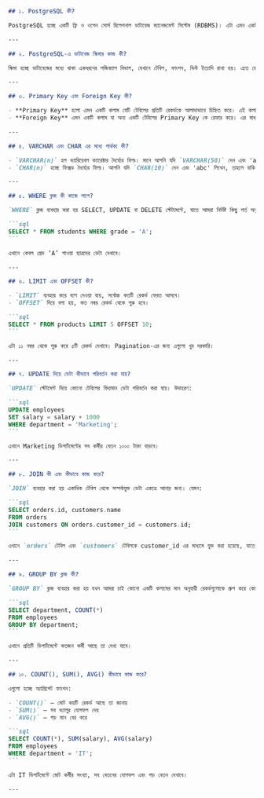 ````markdown
## ১. PostgreSQL কী?

PostgreSQL হচ্ছে একটি ফ্রি ও ওপেন সোর্স রিলেশনাল ডাটাবেজ ম্যানেজমেন্ট সিস্টেম (RDBMS)। এটা এমন একটা সফটওয়্যার যেখানে ডেটা সংরক্ষণ, আপডেট এবং প্রসেস করা যায় SQL ভাষা ব্যবহার করে। এটি বড় বড় অ্যাপ্লিকেশন বা ওয়েবসাইটে ডেটা হ্যান্ডেল করার জন্য জনপ্রিয় একটি সলিউশন।

---

## ২. PostgreSQL-এ ডাটাবেজ স্কিমার কাজ কী?

স্কিমা হচ্ছে ডাটাবেজের মধ্যে থাকা একধরনের লজিক্যাল বিভাগ, যেখানে টেবিল, ফাংশন, ভিউ ইত্যাদি রাখা হয়। এতে ডেটাবেজকে গোছানোভাবে রাখা যায় এবং একাধিক ইউজার বা প্রজেক্ট আলাদা আলাদা স্কিমায় কাজ করতে পারে। এটা অনেকটা ফোল্ডারের মতো, যেটা ব্যবস্থাপনা সহজ করে।

---

## ৩. Primary Key এবং Foreign Key কী?

- **Primary Key** হলো এমন একটি কলাম যেটি টেবিলের প্রতিটি রেকর্ডকে আলাদাভাবে চিহ্নিত করে। এই কলামে কোনো ভ্যালু ডুপ্লিকেট বা ফাঁকা (NULL) হতে পারে না।
- **Foreign Key** এমন একটি কলাম যা অন্য একটি টেবিলের Primary Key কে রেফার করে। এর মাধ্যমে টেবিলগুলোর মধ্যে সম্পর্ক তৈরি হয় এবং ডেটার নির্ভরযোগ্যতা বজায় থাকে।

---

## ৪. VARCHAR এবং CHAR এর মধ্যে পার্থক্য কী?

- `VARCHAR(n)` হল ভ্যারিয়েবল ক্যারেক্টার দৈর্ঘ্যের ফিল্ড। মানে আপনি যদি `VARCHAR(50)` দেন এবং 'abc' লিখেন, তাহলে শুধু ৩ অক্ষরের জায়গা লাগবে।
- `CHAR(n)` হচ্ছে ফিক্সড দৈর্ঘ্যের ফিল্ড। আপনি যদি `CHAR(10)` দেন এবং 'abc' লিখেন, তাহলে বাকি ৭ জায়গা ফাঁকা রেখে সংরক্ষণ করবে।

---

## ৫. WHERE ক্লজ কী কাজে লাগে?

`WHERE` ক্লজ ব্যবহার করা হয় SELECT, UPDATE বা DELETE স্টেটমেন্টে, যাতে আমরা নির্দিষ্ট কিছু শর্ত অনুযায়ী ডেটা ফিল্টার করতে পারি। উদাহরণস্বরূপ:

```sql
SELECT * FROM students WHERE grade = 'A';
```

এখানে কেবল গ্রেড ‘A’ পাওয়া ছাত্রদের ডেটা দেখাবে।

---

## ৬. LIMIT এবং OFFSET কী?

- `LIMIT` ব্যবহার করে বলে দেওয়া যায়, সর্বোচ্চ কতটি রেকর্ড ফেরত আসবে।
- `OFFSET` দিয়ে বলা হয়, কত নম্বর রেকর্ড থেকে শুরু হবে।

```sql
SELECT * FROM products LIMIT 5 OFFSET 10;
```

এটা ১১ নম্বর থেকে শুরু করে ৫টি রেকর্ড দেখাবে। Pagination-এর জন্য এগুলো খুব দরকারি।

---

## ৭. UPDATE দিয়ে ডেটা কীভাবে পরিবর্তন করা যায়?

`UPDATE` স্টেটমেন্ট দিয়ে কোনো টেবিলের বিদ্যমান ডেটা পরিবর্তন করা যায়। উদাহরণ:

```sql
UPDATE employees
SET salary = salary + 1000
WHERE department = 'Marketing';
```

এখানে Marketing ডিপার্টমেন্টের সব কর্মীর বেতন ১০০০ টাকা বাড়বে।

---

## ৮. JOIN কী এবং কীভাবে কাজ করে?

`JOIN` ব্যবহার করা হয় একাধিক টেবিল থেকে সম্পর্কযুক্ত ডেটা একত্রে আনার জন্য। যেমন:

```sql
SELECT orders.id, customers.name
FROM orders
JOIN customers ON orders.customer_id = customers.id;
```

এখানে `orders` টেবিল এবং `customers` টেবিলকে customer_id এর মাধ্যমে যুক্ত করা হয়েছে, যাতে অর্ডারের সাথে কাস্টমারের নাম পাওয়া যায়।

---

## ৯. GROUP BY ক্লজ কী?

`GROUP BY` ক্লজ ব্যবহার করা হয় যখন আমরা চাই কোনো একটি কলামের মান অনুযায়ী রেকর্ডগুলোকে গ্রুপ করে কোনো অ্যাগ্রিগেট ফাংশন ব্যবহার করতে। যেমন:

```sql
SELECT department, COUNT(*)
FROM employees
GROUP BY department;
```

এখানে প্রতিটি ডিপার্টমেন্টে কতজন কর্মী আছে তা দেখা যাবে।

---

## ১০. COUNT(), SUM(), AVG() কীভাবে কাজ করে?

এগুলো হচ্ছে অ্যাগ্রিগেট ফাংশন:

- `COUNT()` – মোট কয়টি রেকর্ড আছে তা জানায়
- `SUM()` – সব ভ্যালুর যোগফল দেয়
- `AVG()` – গড় মান বের করে

```sql
SELECT COUNT(*), SUM(salary), AVG(salary)
FROM employees
WHERE department = 'IT';
```

এটা IT ডিপার্টমেন্টে মোট কর্মীর সংখ্যা, সব বেতনের যোগফল এবং গড় বেতন দেখাবে।

---
````
